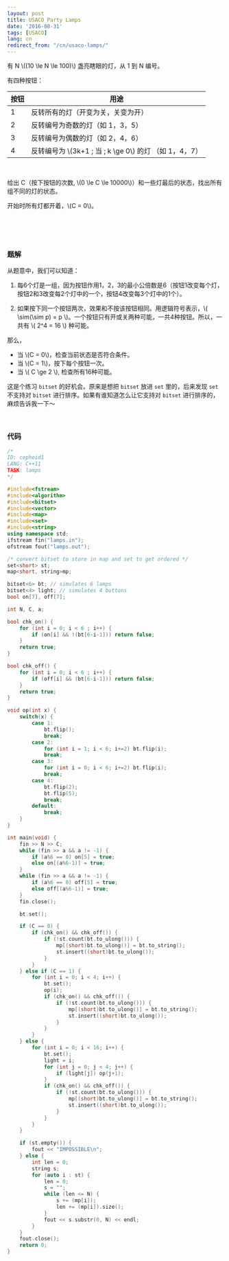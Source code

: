 ```yaml
---
layout: post
title: USACO Party Lamps
date: '2016-08-31'
tags: [USACO]
lang: cn
redirect_from: "/cn/usaco-lamps/"
---
```


有 N \\((10 \le N \le 100)\\) 盏亮瞎眼的灯，从 1 到 N 编号。

有四种按钮：

按钮 | 用途
--- | ---
1 | 反转所有的灯（开变为关，关变为开）
2 | 反转编号为奇数的灯（如 1，3，5）
3 | 反转编号为偶数的灯（如 2，4，6）
4 | 反转编号为 \\(3k+1 \; 当 \; k \ge 0\\) 的灯 （如 1，4，7）

<br>

给出 C（按下按钮的次数, \\(0 \le C \le 10000\\)）和一些灯最后的状态，找出所有组不同的灯的状态。

开始时所有灯都开着，\\(C = 0\\)。
<br>
<br>
<br>
<br>
<br>

### 题解
从题意中，我们可以知道：

1. 每6个灯是一组，因为按钮作用1，2，3的最小公倍数是6（按钮1改变每个灯，按钮2和3改变每2个灯中的一个，按钮4改变每3个灯中的1个）。

2. 如果按下同一个按钮两次，效果和不按该按钮相同。用逻辑符号表示，\\( \sim(\sim p) = p \\)。一个按钮只有开或关两种可能，一共4种按钮。所以，一共有 \\( 2^4 = 16 \\) 种可能。

那么，

- 当 \\(C = 0\\)，检查当前状态是否符合条件。
- 当 \\(C = 1\\)，按下每个按钮一次。
- 当 \\( C \ge 2 \\), 检查所有16种可能。

这是个练习 `bitset` 的好机会。原来是想把 `bitset` 放进 `set` 里的，后来发现 `set` 不支持对 `bitset` 进行排序。如果有谁知道怎么让它支持对 `bitset` 进行排序的，麻烦告诉我一下～

<br>

### 代码
```cpp
/*
ID: cepheid1
LANG: C++11
TASK: lamps
*/

#include<fstream>
#include<algorithm>
#include<bitset>
#include<vector>
#include<map>
#include<set>
#include<string>
using namespace std;
ifstream fin("lamps.in");
ofstream fout("lamps.out");

/* convert bitset to store in map and set to get ordered */
set<short> st;
map<short, string>mp;

bitset<6> bt; // simulates 6 lamps
bitset<4> light; // simulates 4 buttons
bool on[7], off[7];

int N, C, a;

bool chk_on() {
	for (int i = 0; i < 6 ; i++) {
		if (on[i] && !(bt[6-i-1])) return false;
	}
	return true;
}

bool chk_off() {
	for (int i = 0; i < 6 ; i++) {
		if (off[i] && (bt[6-i-1])) return false;
	}
	return true;
}

void op(int x) {
	switch(x) {
		case 1:
			bt.flip();
			break;
		case 2:
			for (int i = 1; i < 6; i+=2) bt.flip(i);
			break;
		case 3:
			for (int i = 0; i < 6; i+=2) bt.flip(i);
			break;
		case 4:
			bt.flip(2);
			bt.flip(5);
			break;
		default:
			break;
	}
}

int main(void) {
	fin >> N >> C;
	while (fin >> a && a != -1) {
	    if (a%6 == 0) on[5] = true;
        else on[(a%6-1)] = true;
	}
	while (fin >> a && a != -1) {
		if (a%6 == 0) off[5] = true;
        else off[(a%6-1)] = true;
	}
	fin.close();

	bt.set();

	if (C == 0) {
		if (chk_on() && chk_off()) {
			if (!st.count(bt.to_ulong())) {
				mp[(short)bt.to_ulong()] = bt.to_string();
				st.insert((short)bt.to_ulong());
			}
		}
	} else if (C == 1) {
		for (int i = 0; i < 4; i++) {
			bt.set();
			op(i);
			if (chk_on() && chk_off()) {
				if (!st.count(bt.to_ulong())) {
					mp[(short)bt.to_ulong()] = bt.to_string();
					st.insert((short)bt.to_ulong());
				}
			}
		}
	} else {
		for (int i = 0; i < 16; i++) {
			bt.set();
			light = i;
			for (int j = 0; j < 4; j++) {
				if (light[j]) op(j+1);
			}
			if (chk_on() && chk_off()) {
				if (!st.count(bt.to_ulong())) {
					mp[(short)bt.to_ulong()] = bt.to_string();
					st.insert((short)bt.to_ulong());
				}
			}
		}
	}

	if (st.empty()) {
		fout << "IMPOSSIBLE\n";
	} else {
		int len = 0;
		string s;
		for (auto i : st) {
			len = 0;
			s = "";
			while (len <= N) {
				s += (mp[i]);
				len += (mp[i]).size();
			}
			fout << s.substr(0, N) << endl;
		}
	}
	fout.close();
	return 0;
}
```
